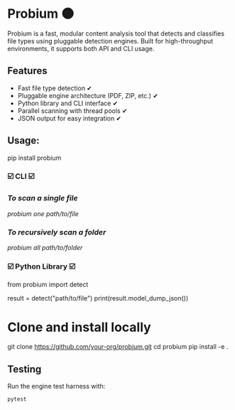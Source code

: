 # Probium 🌑

Probium is a fast, modular content analysis tool that detects and classifies file types using pluggable detection engines. Built for high-throughput environments, it supports both API and CLI usage.

## Features

- Fast file type detection ✔
- Pluggable engine architecture (PDF, ZIP, etc.) ✔
- Python library and CLI interface ✔
- Parallel scanning with thread pools ✔
- JSON output for easy integration ✔

## Usage:

pip install probium


### ☑️ CLI ☑️

### *To scan a single file*
*probium one path/to/file*


### *To recursively scan a folder*
*probium all path/to/folder*


### ☑️ Python Library ☑️

from probium import detect

result = detect("path/to/file")
print(result.model_dump_json())


# Clone and install locally
git clone https://github.com/your-org/probium.git
cd probium
pip install -e .

## Testing

Run the engine test harness with:

```bash
pytest
```

